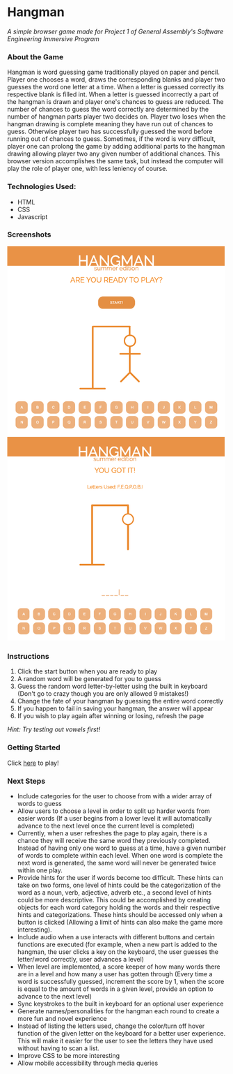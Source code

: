 # Hangman 
*A simple browser game made for Project 1 of General Assembly's Software Engineering Immersive Program*

### About the Game
  Hangman is word guessing game traditionally played on paper and pencil. Player one chooses a word, draws the corresponding blanks and player two guesses the word one letter at a time. When a letter is guessed correctly its respective blank is filled int. When a letter is guessed incorrectly a part of the hangman is drawn and player one's chances to guess are reduced. The number of chances to guess the word correctly are determined by the number of hangman parts player two decides on. Player two loses when the hangman drawing is complete meaning they have run out of chances to guess. Otherwise player two has successfully guessed the word before running out of chances to guess. Sometimes, if the word is very difficult, player one can prolong the game by adding additional parts to the hangman drawing allowing player two any given number of additional chances. This browser version accomplishes the same task, but instead the computer will play the role of player one, with less leniency of course. 

### Technologies Used:
- HTML
- CSS
- Javascript

### Screenshots
<img src="/images/screenshot1.png" alt="screenshot1" width="500"/>
<img src="/images/screenshot2.png" alt="screenshot2" width="500"/>

### Instructions
1. Click the start button when you are ready to play
2. A random word will be generated for you to guess
3. Guess the random word letter-by-letter using the built in keyboard (Don't go to crazy though you are only allowed 9 mistakes!)
4. Change the fate of your hangman by guessing the entire word correctly 
5. If you happen to fail in saving your hangman, the answer will appear
6. If you wish to play again after winning or losing, refresh the page  

*Hint: Try testing out vowels first!*

### Getting Started
Click [here](https://tiffbouchard.github.io/Hangman) to play!

### Next Steps
- Include categories for the user to choose from with a wider array of words to guess
- Allow users to choose a level in order to split up harder words from easier words (If a user begins from a lower level it will automatically advance to the next level once the current level is completed) 
- Currently, when a user refreshes the page to play again, there is a chance they will receive the same word they previously completed. Instead of having only one word to guess at a time, have a given number of words to complete within each level. When one word is complete the next word is generated, the same word will never be generated twice within one play. 
- Provide hints for the user if words become too difficult. These hints can take on two forms, one level of hints could be the categorization of the word as a noun, verb, adjective, adverb etc., a second level of hints could be more descriptive. This could be accomplished by creating objects for each word category holding the words and their respective hints and categorizations. These hints should be accessed only when a button is clicked (Allowing a limit of hints can also make the game more interesting). 
- Include audio when a use interacts with different buttons and certain functions are executed (for example, when a new part is added to the hangman, the user clicks a key on the keyboard, the user guesses the letter/word correctly, user advances a level)
- When level are implemented, a score keeper of how many words there are in a level and how many a user has gotten through (Every time a word is successfully guessed, increment the score by 1, when the score is equal to the amount of words in a given level, provide an option to advance to the next level)
- Sync keystrokes to the built in keyboard for an optional user experience
- Generate names/personalities for the hangman each round to create a more fun and novel experience 
- Instead of listing the letters used, change the color/turn off hover function of the given letter on the keyboard for a better user experience. This will make it easier for the user to see the letters they have used without having to scan a list. 
- Improve CSS to be more interesting
- Allow mobile accessibility through media queries 

